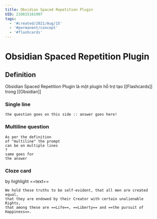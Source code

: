 ```yaml
---
title: Obsidian Spaced Repetition Plugin
UID: 210815161907
tags:
  - '#created/2021/Aug/15'
  - '#permanent/concept'
  - '#flashcards'
---
```

# Obsidian Spaced Repetition Plugin

## Definition
Obsidian Spaced Repetition Plugin là một plugin hỗ trợ tạo [[Flashcards]] trong [[Obsidian]]

### Single line
```
the question goes on this side :: answer goes here!
```

### Multiline question
```
As per the definition
of "multiline" the prompt
can be on multiple lines
?
same goes for
the answer
```

### Cloze card 
by highlight ==text==
```
We hold these truths to be self-evident, that all men are created equal,
that they are endowed by their Creator with certain unalienable Rights,
that among these are ==Life==, ==Liberty== and ==the pursuit of Happiness==.
```
<!--SR:!2021-08-23,4,270!2021-08-23,4,270!2021-08-23,4,270!2021-08-23,4,270-->
